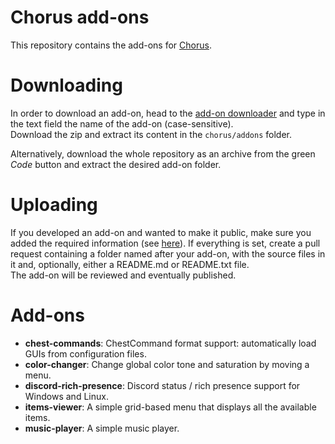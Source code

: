 # Chorus add-ons

This repository contains the add-ons for [Chorus](https://github.com/iAmGio/chorus).

# Downloading
In order to download an add-on, head to the [add-on downloader](https://chorusmc.org/download-addon) and type in the text field the name of the add-on (case-sensitive).  
Download the zip and extract its content in the `chorus/addons` folder.  

Alternatively, download the whole repository as an archive from the green _Code_ button and extract the desired add-on folder.

# Uploading
If you developed an add-on and wanted to make it public, make sure you added the required information (see [here](https://github.com/iAmGio/chorus/wiki/Your-first-add-on)). If everything is set, create a pull request containing a folder named after your add-on, with the source files in it and, optionally, either a README.md or README.txt file.  
The add-on will be reviewed and eventually published.

# Add-ons
* **chest-commands**: ChestCommand format support: automatically load GUIs from configuration files.
* **color-changer**: Change global color tone and saturation by moving a menu.
* **discord-rich-presence**: Discord status / rich presence support for Windows and Linux.
* **items-viewer**: A simple grid-based menu that displays all the available items.
* **music-player**: A simple music player.